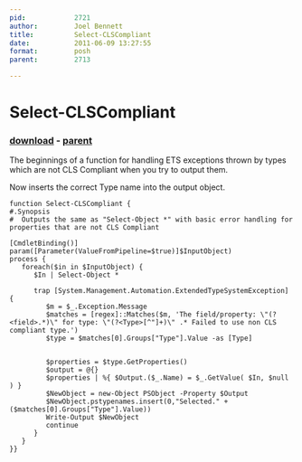 ```yaml
---
pid:            2721
author:         Joel Bennett
title:          Select-CLSCompliant
date:           2011-06-09 13:27:55
format:         posh
parent:         2713

---
```


# Select-CLSCompliant

### [download](//scripts/2721.ps1) - [parent](//scripts/2713.md)

The beginnings of a function for handling ETS exceptions thrown by types which are not CLS Compliant when you try to output them.

Now inserts the correct Type name into the output object.

```posh
function Select-CLSCompliant {
#.Synopsis
#  Outputs the same as "Select-Object *" with basic error handling for properties that are not CLS Compliant

[CmdletBinding()]
param([Parameter(ValueFromPipeline=$true)]$InputObject)
process {
   foreach($in in $InputObject) {
      $In | Select-Object *

      trap [System.Management.Automation.ExtendedTypeSystemException] {
         $m = $_.Exception.Message
         $matches = [regex]::Matches($m, 'The field/property: \"(?<field>.*)\" for type: \"(?<Type>[^"]+)\" .* Failed to use non CLS compliant type.')
         $type = $matches[0].Groups["Type"].Value -as [Type]
         
            
         $properties = $type.GetProperties()
         $output = @{}
         $properties | %{ $Output.($_.Name) = $_.GetValue( $In, $null ) }
         $NewObject = new-Object PSObject -Property $Output
         $NewObject.pstypenames.insert(0,"Selected." + ($matches[0].Groups["Type"].Value))
         Write-Output $NewObject
         continue
      }
   }
}}
```
